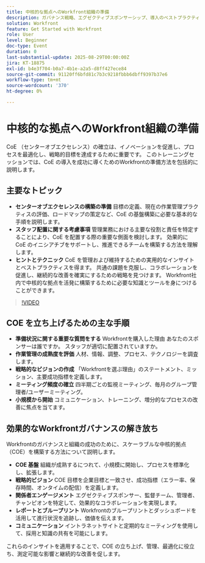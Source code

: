 ```yaml
---
title: 中核的な拠点へのWorkfront組織の準備
description: ガバナンス戦略、エグゼクティブスポンサーシップ、導入のベストプラクティスを使用して、Workfrontの中核的拠点（COE）を立ち上げ、拡大する方法を説明します。
solution: Workfront
feature: Get Started with Workfront
role: User
level: Beginner
doc-type: Event
duration: 0
last-substantial-update: 2025-08-29T00:00:00Z
jira: KT-18875
exl-id: b4e3f704-b0a7-4b1e-a2a5-d8ff427ece84
source-git-commit: 91120ff6bfd81c7b3c9218fbbb6dbff9397b37e6
workflow-type: tm+mt
source-wordcount: '370'
ht-degree: 0%

---
```


# 中核的な拠点へのWorkfront組織の準備

CoE （センターオブエクセレンス）の確立は、イノベーションを促進し、プロセスを最適化し、戦略的目標を達成するために重要です。 このトレーニングセッションでは、CoE の導入を成功に導くためのWorkfrontの準備方法を包括的に説明します。

## 主要なトピック

* **センターオブエクセレンスの構築の準備** 目標の定義、現在の作業管理プラクティスの評価、ロードマップの策定など、CoE の基盤構築に必要な基本的な手順を説明します。
* **スタッフ配置に関する考慮事項** 管理業務における主要な役割と責任を特定することにより、CoE を配置する際の重要な側面を検討します。 効果的に CoE のイニシアチブをサポートし、推進できるチームを構築する方法を理解します。
* **ヒントとテクニック** CoE を管理および維持するための実用的なインサイトとベストプラクティスを得ます。 共通の課題を克服し、コラボレーションを促進し、継続的な改善を確実にするための戦略を見つけます。 Workfront社内で中核的な拠点を活発に構築するために必要な知識とツールを身につけることができます。

>[!VIDEO](https://video.tv.adobe.com/v/3471585/?learn=on&enablevpops&captions=jpn)

## COE を立ち上げるための主な手順

* **準備状況に関する重要な質問をする** Workfrontを購入した理由 あなたのスポンサーは誰ですか。 スタッフが適切に配置されていますか。
* **作業管理の成熟度を評価** 人材、情報、調整、プロセス、テクノロジーを調査します。
* **戦略的なビジョンの作成** 「Workfrontを選ぶ理由」のステートメント、ミッション、主要成功指標を定義します。
* **ミーティング頻度の確立** 四半期ごとの監視ミーティング、毎月のグループ管理者/ユーザーミーティング。
* **小規模から開始** コミュニケーション、トレーニング、増分的なプロセスの改善に焦点を当てます。

## 効果的なWorkfrontガバナンスの解き放ち

Workfrontのガバナンスと組織の成功のために、スケーラブルな中核的拠点（COE）を構築する方法について説明します。

* **COE 基盤** 組織が成熟するにつれて、小規模に開始し、プロセスを標準化し、拡張します。
* **戦略的ビジョン** COE 目標を企業目標と一致させ、成功指標（エラー率、保存時間、オンタイムの配信）を定義します。
* **関係者エンゲージメント** エグゼクティブスポンサー、監督チーム、管理者、チャンピオンを特定して、効果的なコラボレーションを実現します。
* **レポートとブループリント** Workfrontのブループリントとダッシュボードを活用して進行状況を追跡し、価値を伝えます。
* **コミュニケーション** イントラネットサイトと定期的なミーティングを使用して、採用と知識の共有を可能にします。

これらのインサイトを適用することで、COE の立ち上げ、管理、最適化に役立ち、測定可能な影響と継続的な改善を促します。
